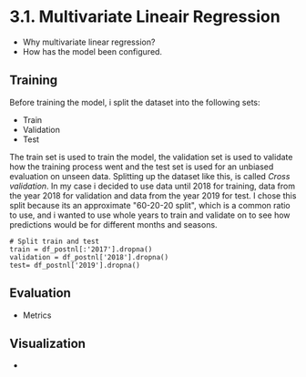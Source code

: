<h1>3.1. Multivariate Lineair Regression</h1>

- Why multivariate linear regression?
- How has the model been configured.

<h2>Training</h2>

Before training the model, i split the dataset into the following sets:

- Train
- Validation
- Test

The train set is used to train the model, the validation set is used to validate how the training process went and the test set is used for an unbiased evaluation on unseen data. Splitting up the dataset like this, is called *Cross validation*. In my case i decided to use data until 2018 for training, data from the year 2018 for validation and data from the year 2019 for test. I chose this split because its an approximate "60-20-20 split", which is a common ratio to use, and i wanted to use whole years to train and validate on to see how predictions would be for different months and seasons. 

```
# Split train and test
train = df_postnl[:'2017'].dropna()
validation = df_postnl['2018'].dropna()
test= df_postnl['2019'].dropna()
```

<h2>Evaluation</h2>

- Metrics

<h2>Visualization</h2>

- 
